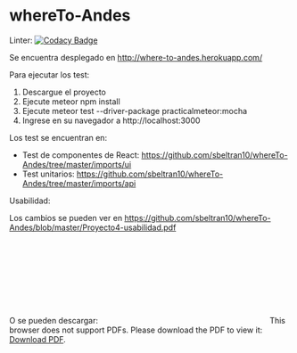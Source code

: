 # whereTo-Andes

Linter: [![Codacy Badge](https://api.codacy.com/project/badge/Grade/d27e320076c1439abd8889c8839b2ae9)](https://www.codacy.com/app/sy-velasquez10/whereTo-Andes?utm_source=github.com&amp;utm_medium=referral&amp;utm_content=sbeltran10/whereTo-Andes&amp;utm_campaign=Badge_Grade)

Se encuentra desplegado en http://where-to-andes.herokuapp.com/

Para ejecutar los test:
1. Descargue el proyecto
2. Ejecute meteor npm install
3. Ejecute meteor test --driver-package practicalmeteor:mocha
4. Ingrese en su navegador a http://localhost:3000


Los test se encuentran en:
- Test de componentes de React: https://github.com/sbeltran10/whereTo-Andes/tree/master/imports/ui
- Test unitarios: https://github.com/sbeltran10/whereTo-Andes/tree/master/imports/api

Usabilidad:

Los cambios se pueden ver en https://github.com/sbeltran10/whereTo-Andes/blob/master/Proyecto4-usabilidad.pdf

O se pueden descargar:
<object data="https://www.dropbox.com/s/93ils90nn0souxe/Proyecto4-usabilidad.pdf" type="application/pdf" width="700px" height="700px">
    <embed src="https://www.dropbox.com/s/93ils90nn0souxe/Proyecto4-usabilidad.pdf">
        This browser does not support PDFs. Please download the PDF to view it: <a href="https://github.com/sbeltran10/whereTo-Andes/blob/master/Proyecto4-usabilidad.pdf">Download PDF</a>.</p>
    </embed>
</object>
